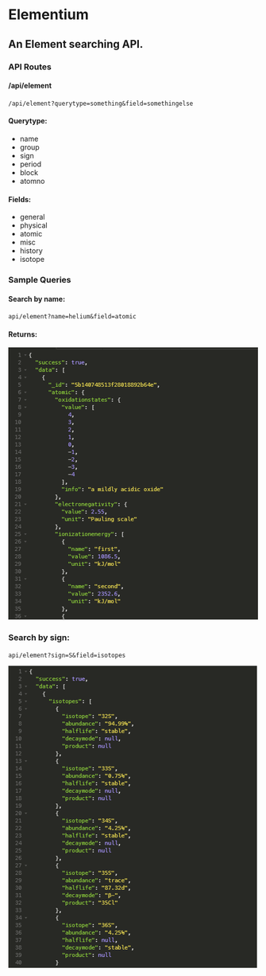 # Elementium

## An Element searching API.

### API Routes


#### /api/element

    /api/element?querytype=something&field=somethingelse

#### Querytype:
* name
* group
* sign
* period
* block
* atomno

#### Fields:
* general
* physical
* atomic
* misc
* history
* isotope

### Sample Queries

#### Search by name:
    api/element?name=helium&field=atomic
#### Returns:
![Result1 Image](./public/gitimages/searchres1.png)

### Search by sign:
    api/element?sign=S&field=isotopes
![Result2 Image](./public/gitimages/searchres2.png)